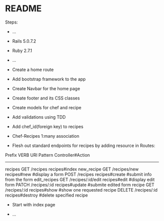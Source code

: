 # README

Steps:

* ...

* Rails 5.0.7.2

* Ruby 2.7.1

* ...

* Create a home route

* Add bootstrap framework to the app

* Create Navbar for the home page

* Create footer and its CSS classes

* Create models for chef and recipe

* Add validations using TDD

* Add chef_id(foreign key) to recipes

* Chef-Recipes 1:many association

* Flesh out standard endpoints for recipes by adding resource in Routes:

Prefix         VERB     URI Pattern         Controller#Action
------         ----     -----------         -----------------
recipes        GET      /recipes            recipes#index
new_recipe     GET      /recipes/new        recipes#new         #display a form
               POST     /recipes            recipes#create      #submit info from the form
edit_recipes   GET      /recipes/:id/edit   recipes#edit        #display edit form
               PATCH    /recipes/:id        recipes#update      #submite edited form
recipe         GET      /recipes/:id        recipes#show        #show one requested recipe
               DELETE   /recipes/:id        recipes#destroy     #delete specified recipe

* Start with index page

* ...
